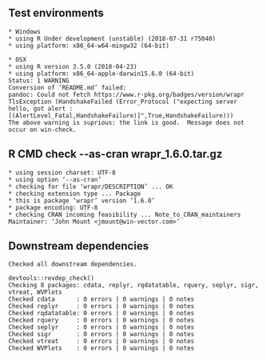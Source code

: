 

## Test environments

    * Windows
    * using R Under development (unstable) (2018-07-31 r75040)
    * using platform: x86_64-w64-mingw32 (64-bit)

    * OSX 
    * using R version 3.5.0 (2018-04-23)
    * using platform: x86_64-apple-darwin15.6.0 (64-bit)
    Status: 1 WARNING
    Conversion of ‘README.md’ failed:
    pandoc: Could not fetch https://www.r-pkg.org/badges/version/wrapr
    TlsException (HandshakeFailed (Error_Protocol ("expecting server hello, got alert : [(AlertLevel_Fatal,HandshakeFailure)]",True,HandshakeFailure)))
    The above warning is suprious: the link is good.  Message does not occur on win-check.

## R CMD check --as-cran wrapr_1.6.0.tar.gz 

    * using session charset: UTF-8
    * using option ‘--as-cran’
    * checking for file ‘wrapr/DESCRIPTION’ ... OK
    * checking extension type ... Package
    * this is package ‘wrapr’ version ‘1.6.0’
    * package encoding: UTF-8
    * checking CRAN incoming feasibility ... Note_to_CRAN_maintainers
    Maintainer: ‘John Mount <jmount@win-vector.com>’

## Downstream dependencies

    Checked all downstream dependencies.

    devtools::revdep_check()
    Checking 8 packages: cdata, replyr, rqdatatable, rquery, seplyr, sigr, vtreat, WVPlots
    Checked cdata      : 0 errors | 0 warnings | 0 notes
    Checked replyr     : 0 errors | 0 warnings | 0 notes
    Checked rqdatatable: 0 errors | 0 warnings | 0 notes
    Checked rquery     : 0 errors | 0 warnings | 0 notes
    Checked seplyr     : 0 errors | 0 warnings | 0 notes
    Checked sigr       : 0 errors | 0 warnings | 0 notes
    Checked vtreat     : 0 errors | 0 warnings | 0 notes
    Checked WVPlots    : 0 errors | 0 warnings | 0 notes


 